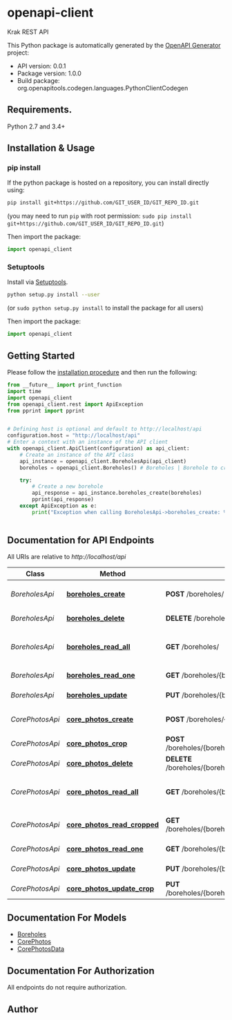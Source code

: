 # openapi-client
Krak REST API

This Python package is automatically generated by the [OpenAPI Generator](https://openapi-generator.tech) project:

- API version: 0.0.1
- Package version: 1.0.0
- Build package: org.openapitools.codegen.languages.PythonClientCodegen

## Requirements.

Python 2.7 and 3.4+

## Installation & Usage
### pip install

If the python package is hosted on a repository, you can install directly using:

```sh
pip install git+https://github.com/GIT_USER_ID/GIT_REPO_ID.git
```
(you may need to run `pip` with root permission: `sudo pip install git+https://github.com/GIT_USER_ID/GIT_REPO_ID.git`)

Then import the package:
```python
import openapi_client
```

### Setuptools

Install via [Setuptools](http://pypi.python.org/pypi/setuptools).

```sh
python setup.py install --user
```
(or `sudo python setup.py install` to install the package for all users)

Then import the package:
```python
import openapi_client
```

## Getting Started

Please follow the [installation procedure](#installation--usage) and then run the following:

```python
from __future__ import print_function
import time
import openapi_client
from openapi_client.rest import ApiException
from pprint import pprint


# Defining host is optional and default to http://localhost/api
configuration.host = "http://localhost/api"
# Enter a context with an instance of the API client
with openapi_client.ApiClient(configuration) as api_client:
    # Create an instance of the API class
    api_instance = openapi_client.BoreholesApi(api_client)
    boreholes = openapi_client.Boreholes() # Boreholes | Borehole to create

    try:
        # Create a new borehole
        api_response = api_instance.boreholes_create(boreholes)
        pprint(api_response)
    except ApiException as e:
        print("Exception when calling BoreholesApi->boreholes_create: %s\n" % e)
    
```

## Documentation for API Endpoints

All URIs are relative to *http://localhost/api*

Class | Method | HTTP request | Description
------------ | ------------- | ------------- | -------------
*BoreholesApi* | [**boreholes_create**](docs/BoreholesApi.md#boreholes_create) | **POST** /boreholes/ | Create a new borehole
*BoreholesApi* | [**boreholes_delete**](docs/BoreholesApi.md#boreholes_delete) | **DELETE** /boreholes/{borehole_id} | Delete a borehole
*BoreholesApi* | [**boreholes_read_all**](docs/BoreholesApi.md#boreholes_read_all) | **GET** /boreholes/ | Read all boreholes in db, sorted by id
*BoreholesApi* | [**boreholes_read_one**](docs/BoreholesApi.md#boreholes_read_one) | **GET** /boreholes/{borehole_id} | Read one borehole
*BoreholesApi* | [**boreholes_update**](docs/BoreholesApi.md#boreholes_update) | **PUT** /boreholes/{borehole_id} | Update a borehole
*CorePhotosApi* | [**core_photos_create**](docs/CorePhotosApi.md#core_photos_create) | **POST** /boreholes/{borehole_id}/core_photos/ | Create a new core photo
*CorePhotosApi* | [**core_photos_crop**](docs/CorePhotosApi.md#core_photos_crop) | **POST** /boreholes/{borehole_id}/core_photos/{core_photo_id}/crop | Crop a core photo
*CorePhotosApi* | [**core_photos_delete**](docs/CorePhotosApi.md#core_photos_delete) | **DELETE** /boreholes/{borehole_id}/core_photos/{core_photo_id} | Delete a core_photo
*CorePhotosApi* | [**core_photos_read_all**](docs/CorePhotosApi.md#core_photos_read_all) | **GET** /boreholes/{borehole_id}/core_photos/ | Read all core photo ids in db, sorted by id
*CorePhotosApi* | [**core_photos_read_cropped**](docs/CorePhotosApi.md#core_photos_read_cropped) | **GET** /boreholes/{borehole_id}/core_photos/{core_photo_id}/crop | Read cropped core photo
*CorePhotosApi* | [**core_photos_read_one**](docs/CorePhotosApi.md#core_photos_read_one) | **GET** /boreholes/{borehole_id}/core_photos/{core_photo_id} | Read one core photo
*CorePhotosApi* | [**core_photos_update**](docs/CorePhotosApi.md#core_photos_update) | **PUT** /boreholes/{borehole_id}/core_photos/{core_photo_id} | Update a core_photo
*CorePhotosApi* | [**core_photos_update_crop**](docs/CorePhotosApi.md#core_photos_update_crop) | **PUT** /boreholes/{borehole_id}/core_photos/{core_photo_id}/crop | re-crop a core photo


## Documentation For Models

 - [Boreholes](docs/Boreholes.md)
 - [CorePhotos](docs/CorePhotos.md)
 - [CorePhotosData](docs/CorePhotosData.md)


## Documentation For Authorization

 All endpoints do not require authorization.

## Author




